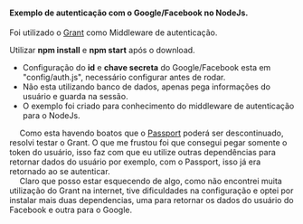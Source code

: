 <h4><b>Exemplo de autenticação com o Google/Facebook no NodeJs.</b></h4>

Foi utilizado o <a href="https://github.com/simov/grant">Grant</a> como Middleware de autenticação.

Utilizar <b>npm install</b> e <b>npm start</b> após o download.

* Configuração do <b>id</b> e <b>chave secreta</b> do Google/Facebook esta em "config/auth.js", necessário configurar antes de rodar.
* Não esta utilizando banco de dados, apenas pega informações do usuário e guarda na sessão.
* O exemplo foi criado para conhecimento do middleware  de autenticação para o NodeJs.

&emsp; Como esta havendo boatos que o <a href="http://passportjs.org/">Passport</a> poderá ser descontinuado, resolvi testar o Grant. O que me frustou foi que consegui pegar somente o token do usuário, isso faz com que eu utilize outras dependências para retornar dados do usuário por exemplo, com o Passport, isso já era retornado ao se autenticar.<br/>
&emsp; Claro que posso estar esquecendo de algo, como não encontrei muita utilização do Grant na internet, tive dificuldades na configuração e optei por instalar mais duas dependencias, uma para retornar os dados do usuário do Facebook e outra para o Google.

